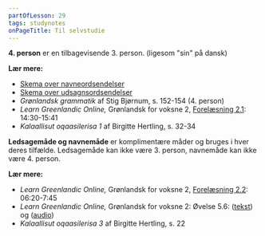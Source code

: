 ```yaml
---
partOfLesson: 29
tags: studynotes
onPageTitle: Til selvstudie
---
```


**4. person** er en tilbagevisende 3. person. (ligesom "sin" på dansk)

**Lær mere:**
- [Skema over navneordsendelser](/mere/navneordsendelser)
- [Skema over udsagnsordsendelser](/mere/udsagnsordsendelser)
- *Grønlandsk grammatik* af Stig Bjørnum, s. 152-154 (4. person)
- *Learn Greenlandic Online,* Grønlandsk for voksne 2, [Forelæsning 2.1](https://learngreenlandic.com/online/lg2/2.1/): 14:30-15:41
- *Kalaallisut oqaasilerisa 1* af Birgitte Hertling, s. 32-34

**Ledsagemåde og navnemåde** er komplimentære måder og bruges i hver deres tilfælde. Ledsagemåde kan ikke være 3. person, navnemåde kan ikke være 4. person.

**Lær mere:**
- *Learn Greenlandic Online,* Grønlandsk for voksne 2, [Forelæsning 2.2](https://learngreenlandic.com/online/lg2/2.2/): 06:20-7:45
- *Learn Greenlandic Online,* Grønlandsk for voksne 2: Øvelse 5.6: ([tekst](https://learngreenlandic.com/online/lg2/structure/5.6/t/)) og ([audio](https://learngreenlandic.com/online/lg2/structure/5.6/a/))
- *Kalaallisut oqaasilerisa 3* af Birgitte Hertling, s. 22